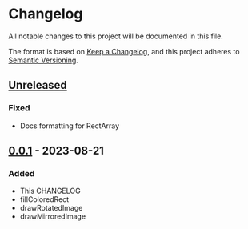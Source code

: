 # Changelog

All notable changes to this project will be documented in this file.

The format is based on [Keep a Changelog](https://keepachangelog.com/en/1.0.0/),
and this project adheres to [Semantic Versioning](https://semver.org/spec/v2.0.0.html).

## [Unreleased]

### Fixed

- Docs formatting for RectArray

## [0.0.1] - 2023-08-21

### Added

- This CHANGELOG
- fillColoredRect
- drawRotatedImage
- drawMirroredImage

[unreleased]: https://github.com/taylorhmorris/canvas/compare/v0.0.1...HEAD
[0.0.1]: https://github.com/taylorhmorris/canvas/releases/tag/v0.0.1
